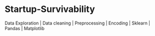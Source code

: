 # Startup-Survivability
Data Exploration | Data cleaning | Preprocessing | Encoding | Sklearn | Pandas | Matplotlib
